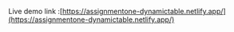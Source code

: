 Live demo link :[https://assignmentone-dynamictable.netlify.app/](https://assignmentone-dynamictable.netlify.app/)
